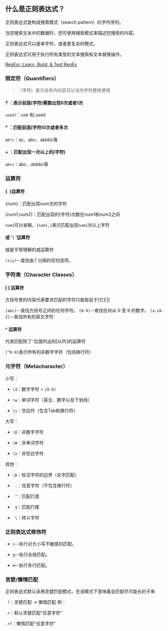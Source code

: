 ## 什么是正则表达式？

正则表达式是构成搜索模式（search pattern）的字符序列。

当您搜索文本中的数据时，您可使用搜索模式来描述您搜索的内容。

正则表达式可以是单字符，或者更复杂的模式。

正则表达式可用于执行所有类型的文本搜索和文本替换操作。

[RegExr: Learn, Build, & Test RegEx](https://regexr.com/)

### 限定符（Quantifiers）

> （字符）表示括号内内容可以当作字符整体使用

#### ? ：表示前面(字符)需要出现0次或者1次

`used?`：use 和 used

#### \* ：匹配前面(字符)0次或者多次

`ab*c`：ac、abc、abbbc等

#### + ：匹配出现一次以上的(字符)

`ab+c`：abc、abbbc等

### 运算符

#### {  }运算符

{num}：匹配出现num次的字符

{num1,num2}：匹配出现的(字符)次数在num1和num2之间

`num2`可以省略，`{num1,}`表示匹配出现`num1`次以上字符

#### 或 ’`|` ‘运算符

就是平常理解的或运算符

`(x|y)`--查找由 | 分隔的任何选项。

### 字符类（Character Classes）

#### [ ] 运算符

方括号里的内容代表要求匹配的字符只能取自于[它们]

`[abc]`--查找方括号之间的任何字符。
`[0-9]`--查找任何从 0 至 9 的数字。
`[a-zA-Z]`--查找所有的英文字符

#### ^ 运算符

代表匹配除了`^`后面列出的[以外]的运算符

`[^0-9]`表示所有的非数字字符（包括换行符）

### 元字符（Metacharacter）

小写：

- `\d`：数字字符 = `[0-9]`

- `\w`：单词字符（英文、数字以及下划线）

- `\s`：空白符（包含Tab和换行符）

大写：

- `\D`：非数字字符

- `\W`：非单词字符

- `\S`：非空白字符

其他：

- `\b`：标注字符的边界（全字匹配）

- ` .`：任意字符（不包含换行符）

- ` ^`：匹配行首

- ` $`：匹配行尾

- ` \`：转义字符

### 正则表达式修饰符

- `i`--执行对大小写不敏感的匹配。

- `g`--执行全局匹配。

- `m`--执行多行匹配。

### 贪婪/懒惰匹配

正则表达式默认采用贪婪匹配模式，在该模式下意味着会匹配尽可能长的子串

` ?`：贪婪匹配 → 懒惰匹配
例：

`.+`：默认贪婪匹配"任意字符"

`.+?`：懒惰匹配"任意字符"
